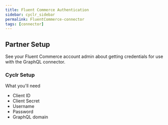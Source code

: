 ```yaml
---
title: Fluent Commerce Authentication
sidebar: cyclr_sidebar
permalink: FluentCommerce-connector
tags: [connector]
---
```


## Partner Setup

See your Fluent Commerce account admin about getting credentials for use with the GraphQL connector.

### Cyclr Setup

What you'll need

*   Client ID
*   Client Secret
*   Username
*   Password
*   GraphQL domain
